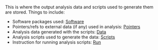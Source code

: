 This is where the output analysis data and scripts used to generate them are stored. Things to include:

- Software packages used: [Software](Software.md)
- Pointers/refs to external data (if any) used in analysis: [Pointers](Pointers.md)
- Analysis data generated with the scripts: [Data](Data)
- Analysis scripts used to generate the data: [Scripts](Scripts)
- Instruction for running analysis scripts: [Run](Run.md)
